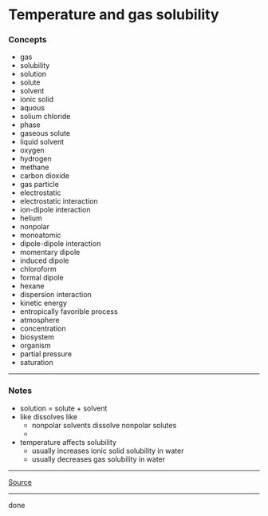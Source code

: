 # Temperature and gas solubility

### Concepts

- gas
- solubility
- solution
- solute
- solvent
- ionic solid
- aquous
- solium chloride
- phase
- gaseous solute
- liquid solvent
- oxygen
- hydrogen
- methane
- carbon dioxide
- gas particle
- electrostatic
- electrostatic interaction
- ion-dipole interaction
- helium
- nonpolar
- monoatomic
- dipole-dipole interaction
- momentary dipole
- induced dipole
- chloroform
- formal dipole
- hexane
- dispersion interaction
- kinetic energy
- entropically favorible process
- atmosphere
- concentration
- biosystem
- organism
- partial pressure
- saturation

---

### Notes

- solution = solute + solvent
- like dissolves like
    - nonpolar solvents dissolve nonpolar solutes
    - 
- temperature affects solubility
    - usually increases ionic solid solubility in water
    - usually decreases gas solubility in water

---

[Source]()

---

done